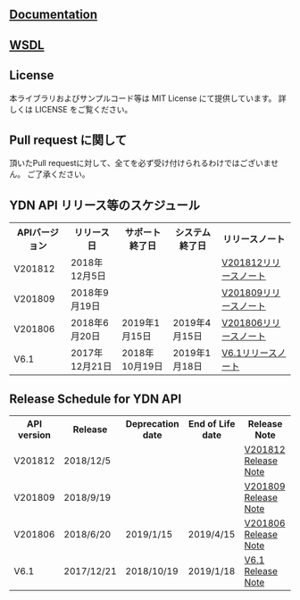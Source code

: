 ## [Documentation](/docs)

## [WSDL](/wsdl)

## License
本ライブラリおよびサンプルコード等は MIT License にて提供しています。
詳しくは LICENSE をご覧ください。
 
## Pull request に関して
頂いたPull requestに対して、全てを必ず受け付けられるわけではございません。
ご了承ください。

## YDN API リリース等のスケジュール
<table class="standard">
<tbody>
<tr>
 <th>APIバージョン</th>
 <th>リリース日</th>
 <th>サポート終了日</th>
 <th>システム終了日</th>
 <th>リリースノート</th>
</tr>
<tr>
 <td>V201812</td>
 <td>2018年12月5日</td>
 <td></td>
 <td></td>
 <td><a href="../../blob/201812/docs/ja/releasenotes.md">V201812リリースノート</a></td>
</tr>
<tr>
 <td>V201809</td>
 <td>2018年9月19日</td>
 <td></td>
 <td></td>
 <td><a href="../../blob/201809/docs/ja/releasenotes.md">V201809リリースノート</a></td>
</tr>
<tr>
 <td>V201806</td>
 <td>2018年6月20日</td>
 <td>2019年1月15日</td>
 <td>2019年4月15日</td>
 <td><a href="../../blob/201806/docs/ja/releasenotes.md">V201806リリースノート</a></td>
</tr>
<tr>
 <td>V6.1</td>
 <td>2017年12月21日</td>
 <td>2018年10月19日</td>
 <td>2019年1月18日</td>
 <td><a href="../../blob/6.1/docs/ja/releasenotes.md">V6.1リリースノート</a></td>
</td>
</tr>
</tbody>
</table>

## Release Schedule for YDN API
<table class="standard">
<tbody>
<tr>
 <th>API version</th>
 <th>Release</th>
 <th>Deprecation date</th>
 <th>End of Life date</th>
 <th>Release Note</th>
</tr>
<tr>
 <td>V201812</td>
 <td>2018/12/5</td>
 <td></td>
 <td></td>
 <td><a href="../../blob/201812/docs/en/releasenotes.md">V201812 Release Note</a></td>
</tr>
<tr>
 <td>V201809</td>
 <td>2018/9/19</td>
 <td></td>
 <td></td>
 <td><a href="../../blob/201809/docs/en/releasenotes.md">V201809 Release Note</a></td>
</tr>
<tr>
 <td>V201806</td>
 <td>2018/6/20</td>
 <td>2019/1/15</td>
 <td>2019/4/15</td>
 <td><a href="../../blob/201806/docs/en/releasenotes.md">V201806 Release Note</a></td>
</tr>
<tr>
 <td>V6.1</td>
 <td>2017/12/21</td>
 <td>2018/10/19</td>
 <td>2019/1/18</td>
 <td><a href="../../blob/6.1/docs/en/releasenotes.md">V6.1 Release Note</a></td>
</td>
</tr>
</tbody>
</table>
